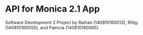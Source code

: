 # API for Monica 2.1 App

Software Development 2 Project by Raihan (140810160013), Rifqy (140810160055), and Patricia (140810160065).
